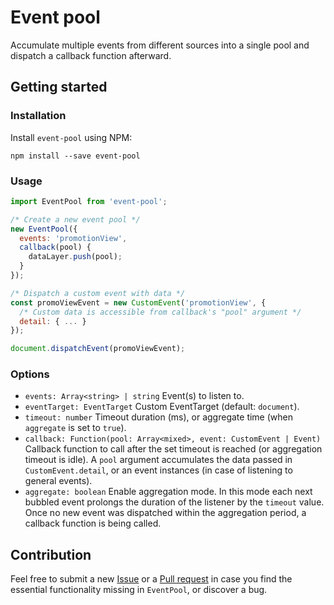 # Event pool
Accumulate multiple events from different sources into a single pool and dispatch a callback function afterward.

## Getting started
### Installation
Install `event-pool` using NPM:
```
npm install --save event-pool
```

### Usage
```js
import EventPool from 'event-pool';

/* Create a new event pool */
new EventPool({
  events: 'promotionView',
  callback(pool) {
    dataLayer.push(pool);
  }
});

/* Dispatch a custom event with data */
const promoViewEvent = new CustomEvent('promotionView', {
  /* Custom data is accessible from callback's "pool" argument */
  detail: { ... }
});

document.dispatchEvent(promoViewEvent);
```

### Options
* `events: Array<string> | string` Event(s) to listen to.
* `eventTarget: EventTarget` Custom EventTarget (default: `document`).
* `timeout: number` Timeout duration (ms), or aggregate time (when `aggregate` is set to `true`).
* `callback: Function(pool: Array<mixed>, event: CustomEvent | Event)` Callback function to call after the set timeout is reached (or aggregation timeout is idle). A `pool` argument accumulates the data passed in `CustomEvent.detail`, or an event instances (in case of listening to general events).
* `aggregate: boolean` Enable aggregation mode. In this mode each next bubbled event prolongs the duration of the listener by the `timeout` value. Once no new event was dispatched within the aggregation period, a callback function is being called.

## Contribution
Feel free to submit a new [Issue](https://github.com/kettanaito/event-pool/issues) or a [Pull request](https://github.com/kettanaito/event-pool/pulls) in case you find the essential functionality missing in `EventPool`, or discover a bug.